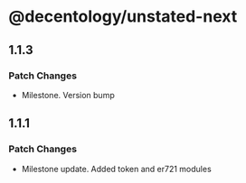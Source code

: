 # @decentology/unstated-next

## 1.1.3

### Patch Changes

-   Milestone. Version bump

## 1.1.1

### Patch Changes

-   Milestone update. Added token and er721 modules
